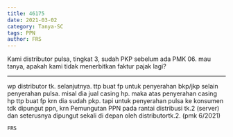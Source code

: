 ```yaml
---
title: 46175
date: 2021-03-02
category: Tanya-SC
tags: PPN
author: FRS
---
```


Kami distributor pulsa, tingkat 3, sudah PKP sebelum ada PMK 06. mau tanya, apakah kami tidak menerbitkan faktur pajak lagi?

---

wp distributor tk. selanjutnya. ttp buat fp untuk penyerahan bkp/jkp selain penyerahan pulsa. misal dia jual casing hp. maka atas penyerahan casing hp ttp buat fp krn dia sudah pkp. tapi untuk penyerahan pulsa ke konsumen tdk dipungut ppn, krn Pemungutan PPN pada rantai distribusi tk.2 (server) dan seterusnya dipungut sekali di depan oleh distributortk.2. (pmk 6/2021)

`FRS`
